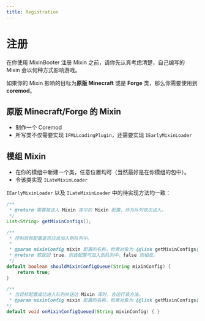 ```yaml
---
title: Registration
---
```


# 注册

在你使用 MixinBooter 注册 Mixin 之前，请你先认真考虑清楚，自己编写的 Mixin 会以何种方式影响游戏。

如果你的 Mixin 影响的目标为**原版 Minecraft** 或是 **Forge** 类，那么你需要使用到 **coremod**。

## 原版 Minecraft/Forge 的 Mixin

- 制作一个 Coremod
- 所写类不仅需要实现 `IFMLLoadingPlugin`，还需要实现 `IEarlyMixinLoader`

## 模组 Mixin

- 在你的模组中新建一个类，任意位置均可（当然最好是在你模组的包中）。
- 令该类实现 `ILateMixinLoader`

`IEarlyMixinLoader` 以及 `ILateMixinLoader` 中的待实现方法均一致：

```java
/**
 * @return 需要被送入 Mixin 库中的 Mixin 配置，作为队列依次送入。
 */
List<String> getMixinConfigs();

/**
 * 控制目标配置是否应该加入到队列中。
 *
 * @param mixinConfig mixin 配置的名称，检索对象为 {@link getMixinConfigs()} 的返回值。
 * @return 若返回 true，则该配置可加入到队列中，false 则相反。
 */
default boolean shouldMixinConfigQueue(String mixinConfig) {
    return true;
}

/**
 * 当目标配置成功进入队列并送达 Mixin 库时，会运行该方法。
 * @param mixinConfig mixin 配置的名称，检索对象为 {@link getMixinConfigs()} 的返回值。
*/
default void onMixinConfigQueued(String mixinConfig) { }
```
